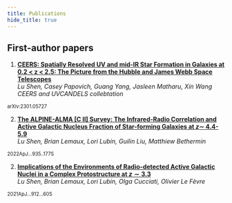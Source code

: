 ```yaml
---
title: Publications
hide_title: true
---
```


## First-author papers

1. [**CEERS: Spatially Resolved UV and mid-IR Star Formation in Galaxies at 0.2 < z < 2.5: The Picture from the Hubble and James Webb Space Telescopes**](https://ui.adsabs.harvard.edu/abs/2023arXiv230105727S/abstract) <br>
*Lu Shen, Casey Papovich, Guang Yang, Jasleen Matharu, Xin Wang* <br> 
*CEERS and UVCANDELS collebtation*  
<sm style="font-size: 0.8em;">
arXiv:2301.05727
</sm>


2. [**The ALPINE-ALMA [C II] Survey: The Infrared-Radio Correlation and Active Galactic Nucleus Fraction of Star-forming Galaxies at $z \sim$ 4.4-5.9**](https://ui.adsabs.harvard.edu/abs/2022ApJ...935..177S/abstract) <br>
*Lu Shen, Brian Lemaux, Lori Lubin, Guilin Liu, Matthiew Bethermin* 
<sm style="font-size: 0.8em;">
2022ApJ...935..177S
</sm>

2. [**Implications of the Environments of Radio-detected Active Galactic Nuclei in a Complex Protostructure at $z\sim3.3$**](https://ui.adsabs.harvard.edu/abs/2023arXiv230105727S/abstract) <br>
*Lu Shen, Brian Lemaux, Lori Lubin, Olga Cucciati, Olivier Le Fèvre* 
<sm style="font-size: 0.8em;">
2021ApJ...912...60S
</sm>


<!-- 2. [**Puncturable Key Wrapping and Its Applications**](https://eprint.iacr.org/2022/1209)   
*M. Backendal, F. Günther, and K.G. Paterson*  
<sm  style="font-size: 0.8em;">
28th International Conference on the Theory and Application of Cryptology and Information Security (ASIACRYPT 2022)  
Lecture Notes in Computer Science, Volume ?????, pp. ??–??. Springer, Dec 2022.
</sm>

3. [**The Fiat-Shamir Zoo: Relating the Security of Different Signature Variants**](https://eprint.iacr.org/2018/775)  
*M. Backendal, M. Bellare, J. Sorrell, and J. Sun*  
<sm  style="font-size: 0.8em;">
Secure IT Systems - 23rd Nordic Conference (NordSec 2018)  
Lecture Notes in Computer Science, pp. 154–170. Springer, Nov 2018
</sm> -->

